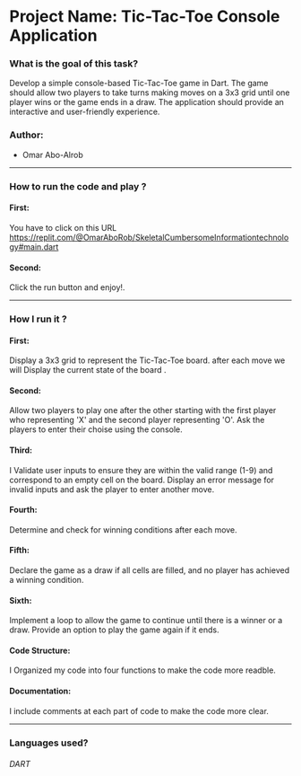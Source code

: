 
# Project Name: Tic-Tac-Toe Console Application

### What is the goal of this task?
 Develop a simple console-based Tic-Tac-Toe game in Dart. The game should allow two players to take turns making moves on a 3x3 grid until one player wins or the game ends in a draw. The application should provide an interactive and user-friendly experience.
### Author:
*  Omar Abo-Alrob
_______________________________________________________________________________________________________________________
### How to run the code and play ?
#### First:
You have to click on this URL 
https://replit.com/@OmarAboRob/SkeletalCumbersomeInformationtechnology#main.dart
#### Second: 
Click the run button and enjoy!.


_______________________________________________________________________________________________________________________

### How I run it ?
#### First:  
Display a 3x3 grid to represent the Tic-Tac-Toe board.
after each move we will Display the current state of the board .
#### Second: 
Allow two players to play one after the other starting with the first player who representing 'X' and the second player representing 'O'.
Ask the players to enter their choise using the console.
#### Third:
I Validate user inputs to ensure they are within the valid range (1-9) and correspond to an empty cell on the board.
Display an error message for invalid inputs and ask the player to enter another move.
#### Fourth:
Determine and check for winning conditions after each move.
#### Fifth:
Declare the game as a draw if all cells are filled, and no player has achieved a winning condition.
#### Sixth:
Implement a loop to allow the game to continue until there is a winner or a draw.
Provide an option to play the game again if it ends.
#### Code Structure:
I Organized my code into four functions to make the code more readble.
#### Documentation:
I include comments at each part of code to make the code more clear.


_______________________________________________________________________________________________________________________
### Languages used?
###### DART
